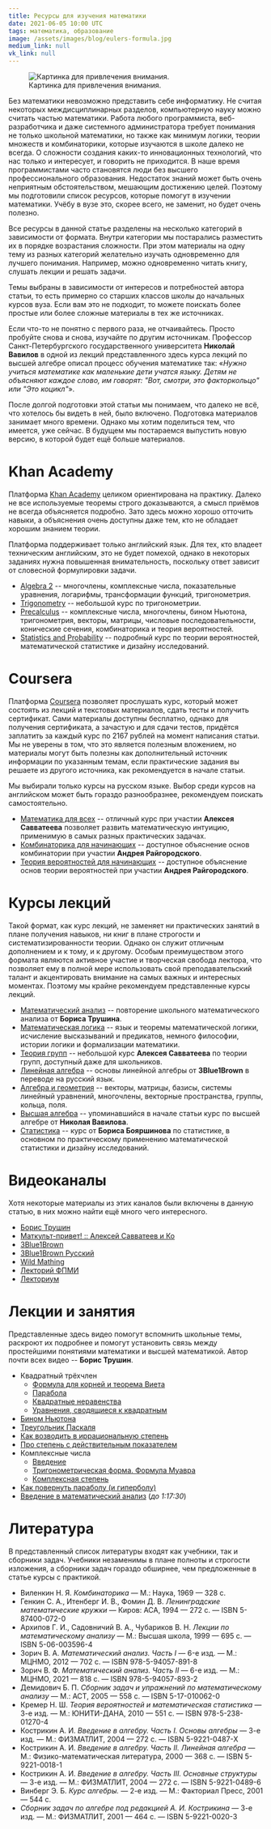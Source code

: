 ```yaml
---
title: Ресурсы для изучения математики
date: 2021-06-05 10:00 UTC
tags: математика, образование
image: /assets/images/blog/eulers-formula.jpg
medium_link: null
vk_link: null
---
```

<div class="d-flex justify-content-center">
 <figure class="cl-figure-nice">
  <img src="/assets/images/blog/eulers-formula.jpg"
       alt="Картинка для привлечения внимания."/>
  <figcaption>
    Картинка для привлечения внимания.
  </figcaption>
 </figure>
</div>

Без математики невозможно представить себе информатику. Не считая некоторых
междисциплинарных разделов, компьютерную науку можно считать частью математики.
Работа любого программиста, веб-разработчика и даже системного администратора
требует понимания не только школьной математики, но также как минимум логики,
теории множеств и комбинаторики, которые изучаются в школе далеко не всегда.
О сложности создания каких-то инновационных технологий, что нас только и
интересует, и говорить не приходится. В наше время программистами часто
становятся люди без высшего профессионального образования. Недостаток знаний
может быть очень неприятным обстоятельством, мешающим достижению целей. Поэтому
мы подготовили список ресурсов, которые помогут в изучении математики. Учёбу в
вузе это, скорее всего, не заменит, но будет очень полезно.

Все ресурсы в данной статье разделены на несколько категорий в зависимости от
формата. Внутри категории мы постарались разместить их в порядке возрастания
сложности. При этом материалы на одну тему из разных категорий желательно
изучать одновременно для лучшего понимания. Например, можно одновременно читать
книгу, слушать лекции и решать задачи.

Темы выбраны в зависимости от интересов и потребностей автора статьи, то есть
примерно со старших классов школы до начальных курсов вуза. Если вам это не
подходит, то можете поискать более простые или более сложные материалы в тех же
источниках.

Если что-то не понятно с первого раза, не отчаивайтесь. Просто пробуйте снова и
снова, изучайте по другим источникам. Профессор Санкт-Петербургского
государственного университета **Николай Вавилов** в одной из лекций
представленного здесь курса лекций по высшей алгебре описал процесс обучения
математике так: «*Нужно учиться математике как маленькие дети учатся языку.
Детям не объясняют каждое слово, им говорят: "Вот, смотри, это факторкольцо" или
"Это коцикл"*».

После долгой подготовки этой статьи мы понимаем, что далеко не всё, что хотелось
бы видеть в ней, было включено. Подготовка материалов занимает много времени.
Однако мы хотим поделиться тем, что имеется, уже сейчас. В будущем мы
постараемся выпустить новую версию, в которой будет ещё больше материалов.

Khan Academy
============

Платформа [Khan Academy](https://khanacademy.org) целиком ориентирована на
практику. Далеко не все используемые теоремы строго доказываются, а смысл
приёмов не всегда объясняется подробно. Зато здесь можно хорошо отточить навыки,
а объяснения очень доступны даже тем, кто не обладает хорошим знанием теории.

Платформа поддерживает только английский язык. Для тех, кто владеет техническим
английским, это не будет помехой, однако в некоторых заданиях нужна повышенная
внимательность, поскольку ответ зависит от словесной формулировки задачи.

* [Algebra 2](https://khanacademy.org/math/algebra2) -- многочлены, комплексные
  числа, показательные уравнения, логарифмы, трансформации функций,
  тригонометрия.
* [Trigonometry](https://khanacademy.org/math/trigonometry) -- небольшой курс по
  тригонометрии.
* [Precalculus](https://khanacademy.org/math/precalculus) -- комплексные числа,
  многочлены, бином Ньютона, тригонометрия, векторы, матрицы, числовые
  последовательности, конические сечения, комбинаторика и теория вероятностей.
* [Statistics and Probability](https://khanacademy.org/math/statistics-probability)
  -- подробный курс по теории вероятностей, математической статистике и дизайну
  исследований.

Coursera
========

Платформа [Coursera](https://coursera.org) позволяет прослушать курс, который
может состоять из лекций и текстовых материалов, сдать тесты и получить
сертификат. Сами материалы доступны бесплатно, однако для получения сертификата,
а зачастую и для сдачи тестов, придётся заплатить за каждый курс по 2167 рублей
на момент написания статьи. Мы не уверены в том, что это является полезным
вложением, но материалы могут быть полезны как дополнительный источник
информации по указанным темам, если практические задания вы решаете из другого
источника, как рекомендуется в начале статьи.

Мы выбирали только курсы на русском языке. Выбор среди курсов на английском
может быть гораздо разнообразнее, рекомендуем поискать самостоятельно.

* [Математика для всех](https://coursera.org/learn/matematika-dlya-vseh) --
  отличный курс при участии **Алексея Савватеева** позволяет развить
  математическую интуицию, применимую в самых разных практических задачах.
* [Комбинаторика для начинающих](https://coursera.org/learn/kombinatorika-dlya-nachinayushchikh)
  -- доступное объяснение основ комбинатории при участии **Андрея
  Райгородского**.
* [Теория вероятностей для начинающих](https://coursera.org/learn/probability-theory-basics)
  -- доступное объяснение основ теории вероятностей при участии **Андрея
  Райгородского**.

Курсы лекций
============

Такой формат, как курс лекций, не заменяет ни практических занятий в плане
получения навыков, ни книг в плане строгости и систематизированности теории.
Однако он служит отличным дополнением и к тому, и к другому. Особым
преимуществом этого формата являются активное участие и творческая свобода
лектора, что позволяет ему в полной мере использовать свой преподавательский
талант и акцентировать внимание на самых важных и интересных моментах. Поэтому
мы крайне рекомендуем представленные курсы лекций.

* [Математический анализ](https://youtube.com/playlist?list=PL3BJnp-dNqazNc11qgguXNcJwCMqwK5Yv)
  -- повторение школьного математического анализа от **Бориса Трушина**.
* [Математическая логика](https://youtube.com/playlist?list=PL4_hYwCyhAvZjAmC7XFESNgWbG6wMteVm)
  -- язык и теоремы математической логики, исчисление высказываний и предикатов,
  немного философии, истории логики и формализации математики.
* [Теория групп](https://youtube.com/playlist?list=PLgP3zuGMvbyp1fZ0uLMMkbUeTFgI6qLZ1)
  -- небольшой курс **Алексея Савватеева** по теории групп, доступный даже для
  школьников.
* [Линейная алгебра](https://youtube.com/playlist?list=PLVjLpKXnAGLXPaS7FRBjd5yZeXwJxZil2)
  -- основы линейной алгебры от **3Blue1Brown** в переводе на русский язык.
* [Алгебра и геометрия](https://youtube.com/playlist?list=PL4_hYwCyhAvbl0Q8dZRLJBdzc6j9S_p70)
  -- векторы, матрицы, базисы, системы линейный уравнений, многочлены, векторные
  пространства, группы, кольца, поля.
* [Высшая алгебра](https://youtube.com/playlist?list=PL-_cKNuVAYAWNayB696aQFTPcP6HiIC1c)
  -- упоминавшийся в начале статьи курс по высшей алгебре от **Николая
  Вавилова**.
* [Статистика](https://youtube.com/playlist?list=PLDrmKwRSNx7K3oySk9znyI4kolE8wQElL)
  -- курс от **Бориса Бояршинова** по статистике, в основном по практическому
  применению математической статистики и дизайну исследований.

Видеоканалы
===========

Хотя некоторые материалы из этих каналов были включены в данную статью, в них
можно найти ещё много чего интересного.

* [Борис Трушин](https://youtube.com/user/trushinbv)
* [Маткульт-привет! :: Алексей Савватеев и Ко](https://youtube.com/c/%D0%9C%D0%B0%D1%82%D0%BA%D1%83%D0%BB%D1%8C%D1%82%D0%BF%D1%80%D0%B8%D0%B2%D0%B5%D1%82)
* [3Blue1Brown](https://youtube.com/channel/UCYO_jab_esuFRV4b17AJtAw)
* [3Blue1Brown Русский](https://youtube.com/channel/UC6hAYNOWMmuqOBvFOuAFKwA)
* [Wild Mathing](https://youtube.com/c/WildMathing)
* [Лекторий ФПМИ](https://youtube.com/c/%D0%9B%D0%B5%D0%BA%D1%82%D0%BE%D1%80%D0%B8%D0%B9%D0%A4%D0%9F%D0%9C%D0%98)
* [Лекториум](https://youtube.com/user/OpenLektorium)

Лекции и занятия
================

Представленные здесь видео помогут вспомнить школьные темы, раскроют их
подробнее и помогут установить связь между простейшими понятиями математики
и высшей математикой. Автор почти всех видео -- **Борис Трушин**.

* Квадратный трёхчлен
  * [Формула для корней и теорема Виета](https://youtu.be/6wUcOhBCFlw)
  * [Парабола](https://youtu.be/Wpnsjwiapnw)
  * [Квадратные неравенства](https://youtu.be/CfDRsX3G2_s)
  * [Уравнения, сводящиеся к квадратным](https://youtu.be/A69GftSkMQ0)
* [Бином Ньютона](https://youtu.be/OSb146CwYqA)
* [Треугольник Паскаля](https://youtu.be/lbl9nxwFWDw)
* [Как возводить в иррациональную степень](https://youtu.be/9oBMwGcNjUs)
* [Про степень с действительным показателем](https://youtu.be/h7hIt2ekYqA)
* Комплексные числа
  * [Введение](https://youtu.be/4N1qybcVb1s)
  * [Тригонометрическая форма. Формула Муавра](https://youtu.be/GGaZ5IJEjXw)
  * [Комплексная степень](https://youtu.be/5gq4P63m9CA)
* [Как повернуть параболу (и гиперболу)](https://youtu.be/VjN9-hlhQis)
* [Введение в математический анализ](https://youtu.be/IlJyOGIboh8) (*до 1:17:30*)

Литература
==========

В представленный список литературы входят как учебники, так и сборники задач.
Учебники незаменимы в плане полноты и строгости изложения, а сборники задач
гораздо обширнее, чем предложенные в статье курсы с практикой.

* Виленкин  Н. Я. *Комбинаторика*                                                      — М.: Наука,                            1969 — 328 c.
* Генкин С. А., Итенберг И. В., Фомин Д. В. *Ленинградские математические кружки*      — Киров: АСА,                           1994 — 272 c. — ISBN 5-87400-072-0
* Архипов Г. И., Садовничий В. А., Чубариков В. Н. *Лекции по математическому анализу* — М.: Высшая школа,                     1999 — 695 c. — ISBN 5-06-003596-4
* Зорич     В. А. *Математический анализ. Часть I*                          — 6-е изд. — М.: МЦНМО,                            2012 — 702 c. — ISBN 978-5-94057-891-8
* Зорич     В. Ф. *Математический анализ. Часть II*                         — 6-е изд. — М.: МЦНМО,                            2021 — 818 c. — ISBN 978-5-94057-893-2
* Демидович Б. П. *Сборник задач и упражнений по математическому анализу*              — М.: АСТ,                              2005 — 558 c. — ISBN 5-17-010062-0
* Кремер    Н. Ш. *Теория вероятностей и математическая статистика*         — 3-е изд. — М.: ЮНИТИ-ДАНА,                       2010 — 551 с. — ISBN 978-5-238-01270-4
* Кострикин А. И. *Введение в алгебру. Часть I. Основы алгебры*             — 3-е изд. — М.: ФИЗМАТЛИТ,                        2004 — 272 с. — ISBN 5-9221-0487-Х
* Кострикин А. И. *Введение в алгебру. Часть II. Линейная алгебра*                     — М.: Физико-математическая литература, 2000 — 368 с. — ISBN 5-9221-0018-1
* Кострикин А. И. *Введение в алгебру. Часть III. Основные структуры*       — 3-е изд. — М.: ФИЗМАТЛИТ,                        2004 — 272 с. — ISBN 5-9221-0489-6
* Винберг   Э. Б. *Курс алгебры.*                                           — 2-е изд. — М.: Факториал Пресс,                  2001 — 544 с.
* *Сборник задач по алгебре под редакцией А. И. Кострикина*                 — 3-е изд. — М.: ФИЗМАТЛИТ,                        2001 — 464 c. — ISBN 5-9221-0020-3
